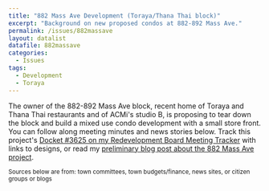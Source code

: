 ```yaml
---
title: "882 Mass Ave Development (Toraya/Thana Thai block)"
excerpt: "Background on new proposed condos at 882-892 Mass Ave."
permalink: /issues/882massave
layout: datalist
datafile: 882massave
categories:
  - Issues
tags:
  - Development
  - Toraya
---
```


The owner of the 882-892 Mass Ave block, recent home of Toraya and Thana Thai restaurants and of ACMi's studio B, is proposing to tear down the block and build a mixed use condo development with a small store front.  You can follow along meeting minutes and news stories below.  Track this project's [Docket #3625 on my Redevelopment Board Meeting Tracker](/meetings/arb-index/#3625) with links to designs, or read my [preliminary blog post about the 882 Mass Ave project](/issues/toraya-block-redevelopment/).  

<small>Sources below are from: <i class="fa fa-gavel" aria-hidden="true"></i> town committees, <i class="fa fa-money-check-alt" aria-hidden="true"></i> town budgets/finance, <i class="fa fa-newspaper" aria-hidden="true"></i> news sites, or <i class="fa fa-blog" aria-hidden="true"></i> citizen groups or blogs</small>
